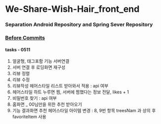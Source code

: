 # We-Share-Wish-Hair_front_end

### Separation Android Repository and Spring Sever Repository
### [Before Commits](https://github.com/EunChanNam/We-Share-Wish-Hair/tree/AND)

#### tasks - 0511
1. 얼굴형, 태그포함 기능 서버연결
2. 서버 연결 후 로딩화면 재구성 
3. 리뷰 정렬
4. 리뷰 수정
5. 리뷰작성 헤어스타일 리스트 받아와서 적용 : api 여부
6. 헤어스타일 하트 누루면 찜, 서버에 찜했다는 정보 전달, likes + 1
7. 비밀번호 찾기 : api 여부
8. 홈화면 _ 00님만을 위한 추천 받아오기
9. 기능 결과화면 추천 헤어스타일 아이템 변경 : 8, 9번 항목 treesNam 과 상의 후 favoriteItem 사용
